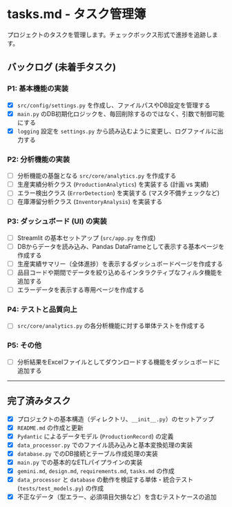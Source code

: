 # tasks.md - タスク管理簿

プロジェクトのタスクを管理します。チェックボックス形式で進捗を追跡します。

## バックログ (未着手タスク)

### P1: 基本機能の実装
- [x] `src/config/settings.py` を作成し、ファイルパスやDB設定を管理する
- [x] `main.py` のDB初期化ロジックを、毎回削除するのではなく、引数で制御可能にする
- [x] `logging` 設定を `settings.py` から読み込むように変更し、ログファイルに出力する

### P2: 分析機能の実装
- [ ] 分析機能の基盤となる `src/core/analytics.py` を作成する
- [ ] 生産実績分析クラス (`ProductionAnalytics`) を実装する (計画 vs 実績)
- [ ] エラー検出クラス (`ErrorDetection`) を実装する (マスタ不備チェックなど)
- [ ] 在庫滞留分析クラス (`InventoryAnalysis`) を実装する

### P3: ダッシュボード (UI) の実装
- [ ] Streamlit の基本セットアップ (`src/app.py` を作成)
- [ ] DBからデータを読み込み、Pandas DataFrameとして表示する基本ページを作成する
- [ ] 生産実績サマリー（全体進捗）を表示するダッシュボードページを作成する
- [ ] 品目コードや期間でデータを絞り込めるインタラクティブなフィルタ機能を追加する
- [ ] エラーデータを表示する専用ページを作成する

### P4: テストと品質向上
- [ ] `src/core/analytics.py` の各分析機能に対する単体テストを作成する

### P5: その他
- [ ] 分析結果をExcelファイルとしてダウンロードする機能をダッシュボードに追加する

---

## 完了済みタスク

- [x] プロジェクトの基本構造（ディレクトリ、`__init__.py`）のセットアップ
- [x] `README.md` の作成と更新
- [x] `Pydantic` によるデータモデル (`ProductionRecord`) の定義
- [x] `data_processor.py` でのファイル読み込みと基本変換処理の実装
- [x] `database.py` でのDB接続とテーブル作成処理の実装
- [x] `main.py` での基本的なETLパイプラインの実装
- [x] `gemini.md`, `design.md`, `requirements.md`, `tasks.md` の作成
- [x] `data_processor` と `database` の動作を検証する単体・統合テスト (`tests/test_models.py`) の作成
- [x] 不正なデータ（型エラー、必須項目欠損など）を含むテストケースの追加

